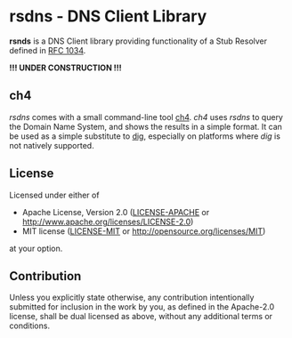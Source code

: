 # rsdns - DNS Client Library

**rsnds** is a DNS Client library providing functionality of a Stub Resolver defined in
[RFC 1034](https://tools.ietf.org/html/rfc1034#section-5.3.1).

**!!! UNDER CONSTRUCTION !!!**

## ch4

*rsdns* comes with a small command-line tool [ch4](https://github.com/r-bk/ch4).
*ch4* uses *rsdns* to query the Domain Name System,
and shows the results in a simple format.
It can be used as a simple substitute to [dig](https://en.wikipedia.org/wiki/Dig_(command)),
especially on platforms where *dig* is not natively supported.

## License

Licensed under either of

* Apache License, Version 2.0
  ([LICENSE-APACHE](LICENSE-APACHE) or http://www.apache.org/licenses/LICENSE-2.0)
* MIT license
  ([LICENSE-MIT](LICENSE-MIT) or http://opensource.org/licenses/MIT)

at your option.

## Contribution

Unless you explicitly state otherwise, any contribution intentionally submitted
for inclusion in the work by you, as defined in the Apache-2.0 license, shall be
dual licensed as above, without any additional terms or conditions.

